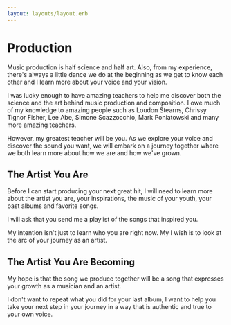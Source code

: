 ```yaml
---
layout: layouts/layout.erb
---
```

# Production

Music production is half science and half art. Also, from my experience, there's always a little dance we do at the beginning as we get to know each other and I learn more about your voice and your vision.

I was lucky enough to have amazing teachers to help me discover both the science and the art behind music production and composition. I owe much of my knowledge to amazing people such as Loudon Stearns, Chrissy Tignor Fisher, Lee Abe, Simone Scazzocchio, Mark Poniatowski and many more amazing teachers.

However, my greatest teacher will be you. As we explore your voice and discover the sound you want, we will embark on a journey together where we both learn more about how we are and how we've grown.

## The Artist You Are

Before I can start producing your next great hit, I will need to learn more about the artist you are, your inspirations, the music of your youth, your past albums and favorite songs.

I will ask that you send me a playlist of the songs that inspired you.

My intention isn't just to learn who you are right now. My I wish is to look at the arc of your journey as an artist.

## The Artist You Are Becoming

My hope is that the song we produce together will be a song that expresses your growth as a musician and an artist.

I don't want to repeat what you did for your last album, I want to help you take your next step in your journey in a way that is authentic and true to your own voice.
